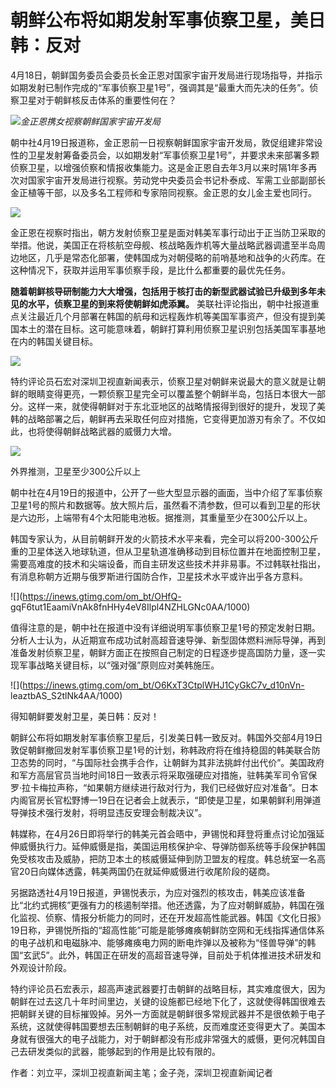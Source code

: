 # 朝鲜公布将如期发射军事侦察卫星，美日韩：反对

4月18日，朝鲜国务委员会委员长金正恩对国家宇宙开发局进行现场指导，并指示如期发射已制作完成的“军事侦察卫星1号”，强调其是“最重大而先决的任务”。侦察卫星对于朝鲜核反击体系的重要性何在？

![](https://inews.gtimg.com/om_bt/OhSYf9g-dHHlK3fTe0vAVdreHxNsDHS_ffN4E37shwvUYAA/1000)_金正恩携女视察朝鲜国家宇宙开发局_

朝中社4月19日报道称，金正恩前一日视察朝鲜国家宇宙开发局，敦促组建非常设性的卫星发射筹备委员会，以如期发射“军事侦察卫星1号”，并要求未来部署多颗侦察卫星，以增强侦察和情报收集能力。这是金正恩自去年3月以来时隔1年多再次对国家宇宙开发局进行视察。劳动党中央委员会书记朴泰成、军需工业部副部长金正植等干部，以及多名工程师和专家陪同视察。金正恩的女儿金主爱也同行。

![](https://inews.gtimg.com/om_bt/OmBfw1ytn2SMH5uy10lZjOmCKrixlXcpl6sFMFvoQPjB8AA/1000)

金正恩在视察时指出，朝方发射侦察卫星是面对韩美军事行动出于正当防卫采取的举措。他说，美国正在将核航空母舰、核战略轰炸机等大量战略武器调遣至半岛周边地区，几乎是常态化部署，使韩国成为对朝侵略的前哨基地和战争的火药库。在这种情况下，获取并运用军事侦察手段，是比什么都重要的最优先任务。

**随着朝鲜核导研制能力大大增强，包括用于核打击的新型武器试验已升级到多年未见的水平，侦察卫星的到来将使朝鲜如虎添翼。**
美联社评论指出，朝中社报道重点关注最近几个月部署在韩国的航母和远程轰炸机等美国军事资产，但没有提到美国本土的潜在目标。这可能意味着，朝鲜打算利用侦察卫星识别包括美国军事基地在内的韩国关键目标。

![](https://inews.gtimg.com/om_bt/OgiF7Kc8nH3kyKa4qBdkcRQWiQ0xJF8XNRhb7dO1GAnTsAA/1000)

特约评论员石宏对深圳卫视直新闻表示，侦察卫星对朝鲜来说最大的意义就是让朝鲜的眼睛变得更亮，一颗侦察卫星完全可以覆盖整个朝鲜半岛，包括日本很大一部分。这样一来，就使得朝鲜对于东北亚地区的战略情报得到很好的提升，发现了美韩的战略部署之后，朝鲜再去采取任何应对措施，它变得更加游刃有余了。不仅如此，也将使得朝鲜战略武器的威慑力大增。

![](https://inews.gtimg.com/om_bt/OQ7oaR3d9H9kKD3S5ta1xosuUGy5uo3MPEwBmZxO69LJoAA/1000)

外界推测，卫星至少300公斤以上

朝中社在4月19日的报道中，公开了一些大型显示器的画面，当中介绍了军事侦察卫星1号的照片和数据等。放大照片后，虽然看不清参数，但可以看到卫星的形状是六边形，上端带有4个太阳能电池板。据推测，其重量至少在300公斤以上。

韩国专家认为，从目前朝鲜开发的火箭技术水平来看，完全可以将200-300公斤重的卫星体送入地球轨道，但从卫星轨道准确移动到目标位置并在地面控制卫星，需要高难度的技术和尖端设备，而自主研发这些技术并非易事。不过韩联社指出，有消息称朝方近期与俄罗斯进行国防合作，卫星技术水平或许出乎各方意料。

![](https://inews.gtimg.com/om_bt/OHfQ-
gqF6tut1EaamiVnAk8fnHHy4eV8Ilpl4NZHLGNc0AA/1000)

值得注意的是，朝中社在报道中没有详细说明军事侦察卫星1号的预定发射日期。分析人士认为，从近期宣布成功试射高超音速导弹、新型固体燃料洲际导弹，再到准备发射侦察卫星，朝鲜方面正在按照自己制定的日程逐步提高国防力量，逐一实现军事战略关键目标，以“强对强”原则应对美韩施压。

![](https://inews.gtimg.com/om_bt/O6KxT3CtplWHJ1CyGkC7v_d10nVn-
leaztbAS_S2tlNk4AA/1000)

得知朝鲜要发射卫星，美日韩：反对！

朝鲜公布将如期发射军事侦察卫星后，引发美日韩一致反对。韩国外交部4月19日敦促朝鲜撤回发射军事侦察卫星1号的计划，称韩政府将在维持稳固的韩美联合防卫态势的同时，“与国际社会携手合作，让朝鲜为其非法挑衅付出代价”。美国政府和军方高层官员当地时间18日一致表示将采取强硬应对措施，驻韩美军司令官保罗·拉卡梅拉声称，“如果朝方继续进行敌对行为，我们已经做好应对准备”。日本内阁官房长官松野博一19日在记者会上就表示，“即使是卫星，如果朝鲜利用弹道导弹技术强行发射，将明显违反安理会制裁决议”。

韩媒称，在4月26日即将举行的韩美元首会晤中，尹锡悦和拜登将重点讨论加强延伸威慑执行力。延伸威慑是指，美国运用核保护伞、导弹防御系统等手段保护韩国免受核攻击及威胁，把防卫本土的核威慑延伸到防卫盟友的程度。韩总统室一名高官20日向媒体透露，韩美两国仍在就延伸威慑进行收尾阶段的磋商。

另据路透社4月19日报道，尹锡悦表示，为应对强烈的核攻击，韩美应该准备比“北约式拥核”更强有力的核遏制举措。他还透露，为了应对朝鲜威胁，韩国在强化监视、侦察、情报分析能力的同时，还在开发超高性能武器。韩国《文化日报》19日称，尹锡悦所指的“超高性能”可能是能够瘫痪朝鲜防空网和无线指挥通信体系的电子战机和电磁脉冲、能够瘫痪电力网的断电炸弹以及被称为“怪兽导弹”的韩国“玄武5”。此外，韩国正在研发的高超音速导弹，目前处于机体推进技术研发和外观设计阶段。

特约评论员石宏表示，超高声速武器要打击朝鲜的战略目标，其实难度很大，因为朝鲜在过去这几十年时间里边，关键的设施都已经地下化了，这就使得韩国很难去把朝鲜关键的目标摧毁掉。另外一方面就是朝鲜很多常规武器并不是很依赖于电子系统，这就使得韩国要想去压制朝鲜的电子系统，反而难度还变得更大了。美国本身就有很强大的电子战能力，对于朝鲜都没有形成非常强大的威慑，更何况韩国自己去研发类似的武器，能够起到的作用是比较有限的。

作者：刘立平，深圳卫视直新闻主笔；金子尧，深圳卫视直新闻记者

